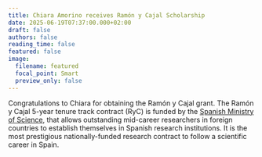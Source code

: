 ```yaml
---
title: Chiara Amorino receives Ramón y Cajal Scholarship
date: 2025-06-19T07:37:00.000+02:00
draft: false
authors: false
reading_time: false
featured: false
image:
  filename: featured
  focal_point: Smart
  preview_only: false
---
```

Congratulations to Chiara for obtaining the Ramón y Cajal grant. The Ramón y Cajal 5-year tenure track contract (RyC) is funded by the [Spanish Ministry of Science](https://en.wikipedia.org/wiki/Ministry_of_Science_(Spain)), that allows outstanding mid-career researchers in foreign countries to establish themselves in Spanish research institutions.[](https://en.wikipedia.org/wiki/Ram%C3%B3n_y_Cajal_(scholarship)#cite_note-:0-1) It is the most prestigious nationally-funded research contract to follow a scientific career in Spain.
